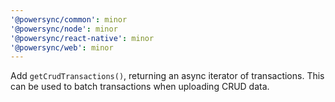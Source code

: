 ```yaml
---
'@powersync/common': minor
'@powersync/node': minor
'@powersync/react-native': minor
'@powersync/web': minor
---
```


Add `getCrudTransactions()`, returning an async iterator of transactions. This can be used to batch transactions when uploading CRUD data.
